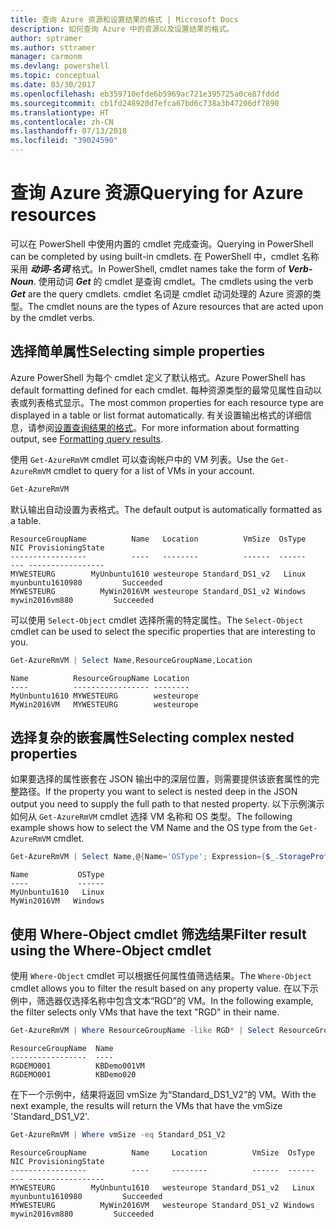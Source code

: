 ```yaml
---
title: 查询 Azure 资源和设置结果的格式 | Microsoft Docs
description: 如何查询 Azure 中的资源以及设置结果的格式。
author: sptramer
ms.author: sttramer
manager: carmonm
ms.devlang: powershell
ms.topic: conceptual
ms.date: 03/30/2017
ms.openlocfilehash: eb359710efde6b5969ac721e395725a0ce87fddd
ms.sourcegitcommit: cb1fd248920d7efca67bd6c738a3b47206df7890
ms.translationtype: HT
ms.contentlocale: zh-CN
ms.lasthandoff: 07/13/2018
ms.locfileid: "39024590"
---
```

# <a name="querying-for-azure-resources"></a><span data-ttu-id="68278-103">查询 Azure 资源</span><span class="sxs-lookup"><span data-stu-id="68278-103">Querying for Azure resources</span></span>

<span data-ttu-id="68278-104">可以在 PowerShell 中使用内置的 cmdlet 完成查询。</span><span class="sxs-lookup"><span data-stu-id="68278-104">Querying in PowerShell can be completed by using built-in cmdlets.</span></span> <span data-ttu-id="68278-105">在 PowerShell 中，cmdlet 名称采用 **_动词-名词_** 格式。</span><span class="sxs-lookup"><span data-stu-id="68278-105">In PowerShell, cmdlet names take the form of **_Verb-Noun_**.</span></span> <span data-ttu-id="68278-106">使用动词 **_Get_** 的 cmdlet 是查询 cmdlet。</span><span class="sxs-lookup"><span data-stu-id="68278-106">The cmdlets using the verb **_Get_** are the query cmdlets.</span></span> <span data-ttu-id="68278-107">cmdlet 名词是 cmdlet 动词处理的 Azure 资源的类型。</span><span class="sxs-lookup"><span data-stu-id="68278-107">The cmdlet nouns are the types of Azure resources that are acted upon by the cmdlet verbs.</span></span>

## <a name="selecting-simple-properties"></a><span data-ttu-id="68278-108">选择简单属性</span><span class="sxs-lookup"><span data-stu-id="68278-108">Selecting simple properties</span></span>

<span data-ttu-id="68278-109">Azure PowerShell 为每个 cmdlet 定义了默认格式。</span><span class="sxs-lookup"><span data-stu-id="68278-109">Azure PowerShell has default formatting defined for each cmdlet.</span></span> <span data-ttu-id="68278-110">每种资源类型的最常见属性自动以表或列表格式显示。</span><span class="sxs-lookup"><span data-stu-id="68278-110">The most common properties for each resource type are displayed in a table or list format automatically.</span></span> <span data-ttu-id="68278-111">有关设置输出格式的详细信息，请参阅[设置查询结果的格式](formatting-output.md)。</span><span class="sxs-lookup"><span data-stu-id="68278-111">For more information about formatting output, see [Formatting query results](formatting-output.md).</span></span>

<span data-ttu-id="68278-112">使用 `Get-AzureRmVM` cmdlet 可以查询帐户中的 VM 列表。</span><span class="sxs-lookup"><span data-stu-id="68278-112">Use the `Get-AzureRmVM` cmdlet to query for a list of VMs in your account.</span></span>

```powershell
Get-AzureRmVM
```

<span data-ttu-id="68278-113">默认输出自动设置为表格式。</span><span class="sxs-lookup"><span data-stu-id="68278-113">The default output is automatically formatted as a table.</span></span>

```output
ResourceGroupName          Name   Location          VmSize  OsType              NIC ProvisioningState
-----------------          ----   --------          ------  ------              --- -----------------
MYWESTEURG        MyUnbuntu1610 westeurope Standard_DS1_v2   Linux myunbuntu1610980         Succeeded
MYWESTEURG          MyWin2016VM westeurope Standard_DS1_v2 Windows   mywin2016vm880         Succeeded
```

<span data-ttu-id="68278-114">可以使用 `Select-Object` cmdlet 选择所需的特定属性。</span><span class="sxs-lookup"><span data-stu-id="68278-114">The `Select-Object` cmdlet can be used to select the specific properties that are interesting to you.</span></span>

```powershell
Get-AzureRmVM | Select Name,ResourceGroupName,Location
```

```output
Name          ResourceGroupName Location
----          ----------------- --------
MyUnbuntu1610 MYWESTEURG        westeurope
MyWin2016VM   MYWESTEURG        westeurope
```

## <a name="selecting-complex-nested-properties"></a><span data-ttu-id="68278-115">选择复杂的嵌套属性</span><span class="sxs-lookup"><span data-stu-id="68278-115">Selecting complex nested properties</span></span>

<span data-ttu-id="68278-116">如果要选择的属性嵌套在 JSON 输出中的深层位置，则需要提供该嵌套属性的完整路径。</span><span class="sxs-lookup"><span data-stu-id="68278-116">If the property you want to select is nested deep in the JSON output you need to supply the full path to that nested property.</span></span> <span data-ttu-id="68278-117">以下示例演示如何从 `Get-AzureRmVM` cmdlet 选择 VM 名称和 OS 类型。</span><span class="sxs-lookup"><span data-stu-id="68278-117">The following example shows how to select the VM Name and the OS type from the `Get-AzureRmVM` cmdlet.</span></span>

```powershell
Get-AzureRmVM | Select Name,@{Name='OSType'; Expression={$_.StorageProfile.OSDisk.OSType}}
```

```output
Name           OSType
----           ------
MyUnbuntu1610   Linux
MyWin2016VM   Windows
```

## <a name="filter-result-using-the-where-object-cmdlet"></a><span data-ttu-id="68278-118">使用 Where-Object cmdlet 筛选结果</span><span class="sxs-lookup"><span data-stu-id="68278-118">Filter result using the Where-Object cmdlet</span></span>

<span data-ttu-id="68278-119">使用 `Where-Object` cmdlet 可以根据任何属性值筛选结果。</span><span class="sxs-lookup"><span data-stu-id="68278-119">The `Where-Object` cmdlet allows you to filter the result based on any property value.</span></span> <span data-ttu-id="68278-120">在以下示例中，筛选器仅选择名称中包含文本“RGD”的 VM。</span><span class="sxs-lookup"><span data-stu-id="68278-120">In the following example, the filter selects only VMs that have the text "RGD" in their name.</span></span>

```powershell
Get-AzureRmVM | Where ResourceGroupName -like RGD* | Select ResourceGroupName,Name
```

```output
ResourceGroupName  Name
-----------------  ----
RGDEMO001          KBDemo001VM
RGDEMO001          KBDemo020
```

<span data-ttu-id="68278-121">在下一个示例中，结果将返回 vmSize 为“Standard_DS1_V2”的 VM。</span><span class="sxs-lookup"><span data-stu-id="68278-121">With the next example, the results will return the VMs that have the vmSize 'Standard_DS1_V2'.</span></span>

```powershell
Get-AzureRmVM | Where vmSize -eq Standard_DS1_V2
```

```output
ResourceGroupName          Name     Location          VmSize  OsType              NIC ProvisioningState
-----------------          ----     --------          ------  ------              --- -----------------
MYWESTEURG        MyUnbuntu1610   westeurope Standard_DS1_v2   Linux myunbuntu1610980         Succeeded
MYWESTEURG          MyWin2016VM   westeurope Standard_DS1_v2 Windows   mywin2016vm880         Succeeded
```
